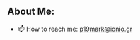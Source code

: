 About Me:  
---------------------
- 📫 How to reach me: p19mark@ionio.gr
<!-- 
- 🔭 I’m currently working on a secret project.
- 😄 Pronouns: She/They
- 🌱 I’m currently learning about software, compilers, arduino and more.
- 💬 Ask me about my cats! 
- ⚡ Fun fact: “How camest thou in this pickle?”
--> 
<!-- 
💻 Tech Stack:
---------------------
![C](https://img.shields.io/badge/c-%2300599C.svg?style=flat&logo=c&logoColor=white)
![C++](https://img.shields.io/badge/c++-%2300599C.svg?style=flat&logo=c%2B%2B&logoColor=white)
![HTML5](https://img.shields.io/badge/html5-%23E34F26.svg?style=flat&logo=html5&logoColor=white)
![Java](https://img.shields.io/badge/java-%23ED8B00.svg?style=flat&logo=java&logoColor=white)
![LaTeX](https://img.shields.io/badge/latex-%23008080.svg?style=flat&logo=latex&logoColor=white)
![Lua](https://img.shields.io/badge/lua-%232C2D72.svg?style=flat&logo=lua&logoColor=white)
![Markdown](https://img.shields.io/badge/markdown-%23000000.svg?style=flat&logo=markdown&logoColor=white)
![Python](https://img.shields.io/badge/python-3670A0?style=flat&logo=python&logoColor=ffdd54)
![Netlify](https://img.shields.io/badge/netlify-%23000000.svg?style=flat&logo=netlify&logoColor=#00C7B7)
![Gimp Gnu Image Manipulation Program](https://img.shields.io/badge/Gimp-657D8B?style=flat&logo=gimp&logoColor=FFFFFF)
![LINUX](https://img.shields.io/badge/Linux-FCC624?style=flat&logo=linux&logoColor=black)
--> 
<!-- 
📊 GitHub Stats:
---------------------
![](https://github-readme-stats.vercel.app/api?username=marked-d&theme=gotham&hide_border=false&include_all_commits=true&count_private=false)<br/>
![](https://github-readme-streak-stats.herokuapp.com/?user=marked-d&theme=gotham&hide_border=false)<br/>
![](https://github-readme-stats.vercel.app/api/top-langs/?username=marked-d&theme=gotham&hide_border=false&include_all_commits=true&count_private=false&layout=compact)

🏆 GitHub Trophies
---------------------
![](https://github-profile-trophy.vercel.app/?username=marked-d&theme=onestar&no-frame=true&no-bg=true&margin-w=4)

✍️ Random Dev Quote
---------------------
![](https://quotes-github-readme.vercel.app/api?type=vetical&theme=dark)
-->
